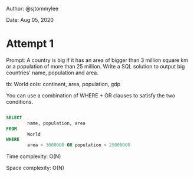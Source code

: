 Author: @sjtommylee

Date: Aug 05, 2020

# Attempt 1

Prompt: 
A country is big if it has an area of bigger than 3 million square km or a population of more than 25 million.
Write a SQL solution to output big countries' name, population and area.

tb: World
cols: continent, area, population, gdp


You can use a combination of WHERE + OR clauses to satisfy the two conditions. 


```sql

SELECT 
        name, population, area
FROM
        World
WHERE   
        area > 3000000 OR population > 25000000
```

Time complexity: O(N)

Space complexity: O(N)